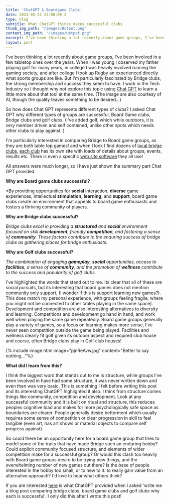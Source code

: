```yaml
---
title: 'ChatGPT & Boardgame Clubs'
date: 2023-05-22 23:00:00 Z
type: blog
subtitle: What ChatGPT thinks makes successful clubs
thumb_img_path: "/images/Hotpot.png"
content_img_path: "/images/Hotpot.png"
excerpt: I've been thinking a lot recently about game groups, I've been involved in a few tabletop ones over the years.
layout: post
---
```


I've been thinking a lot recently about game groups, I've been involved in a few tabletop ones over the years. When I was young I observed my father playing golf for many years, in college I was heavily involved running the gaming society, and after college I took up Rugby an experienced directly what sports groups are like. But I'm particularly fascinated by Bridge clubs, the strong membership and success they seem to have. I work in the Tech Industry so I thought why not explore this topic using [Chat GPT](https://openai.com/blog/chatgpt) to learn a little more about that tool at the same time. (The image are also courtesy of AI, though the quality leaves something to be desired...)

So how does Chat GPT represents different types of clubs? I asked Chat GPT why different types of groups are successful, Board Game clubs, Bridge clubs and golf clubs. (I've added golf, which while outdoors, it is very member driven and self contained, unlike other spots which needs other clubs to play against. )

I'm particularly interested in comparing Bridge to Board game groups, as they are both table top games! and when I look I find dozens of [local bridge clubs](https://www.bridgewebs.com/cgi-bin/bwoq/bw.cgi?club=dublinsouth&pid=display_ctyclubs), [each club](https://www.bridgewebs.com/railwayunion/) has its own site with loads of details about groups, events, results etc. There is even a specific [web site software](https://www.bridgewebs.com/) they all use! 

All answers were much longer, so I have just shown the summary part Chat GPT provided.
 
**Why are Board game clubs successful?**

*By providing opportunities for **social** interaction, **diverse** game experiences, intellectual **stimulation**, **learning**, and **support**, board game clubs create an environment that appeals to board game enthusiasts and fosters a thriving community of players.

**Why are Bridge clubs successful?**

*Bridge clubs excel in providing a **structured** and **social** environment focused on skill **development**, friendly **competition**, and fostering a sense of **community**. These factors contribute to the enduring success of bridge clubs as gathering places for bridge enthusiasts.*

**Why are Golf clubs successful?**

*The combination of engaging **gameplay**, **social** opportunities, access to **facilities**, a sense of **community**, and the promotion of **wellness** contribute to the success and popularity of golf clubs.*

I've highlighted the words that stand out to me. Its clear that all of these are social pursuits, but its interesting that board games does not mention community only support, (I wonder if this is support learning new games?). This does match my personal experience, with groups feeling fragile, where you might not be connected to other tables playing in the same space). Development and competition are also interesting alternatives to diversity and learning. Competitions and development go hand in hand, and work well when playing the same game repeatedly. Board game groups generally play a variety of games, so a focus on learning makes more sense, I've never seen competition outside the game being played. Facilities and wellness clearly fit golf given its outdoor aspect and required club house and course, often Bridge clubs play in Golf club houses!

{% include image.html image="pjnReAvw.jpg" content="Better to say nothing..."%}

**What did I learn from this?**

I think the biggest word that stands out to me is structure, while groups I've been involved in have had some structure, it was never written down and even then was very basic. This is something I felt before writing this post and its interesting ChatGPT highlighted it also. I think from structure comes things like community, competition and development. Look at any successful community and it is built on ritual and structure, this reduces peoples cognitive load and makes for more psychologically safe space as boundaries are clearer. People generally desire betterment which usually requires some sense of competition or clear progression in skill to feel tangible (even art, has art shows or material objects to compare self progress against). 

So could there be an opportunity here for a board game group that tries to model some of the traits that have made Bridge such an enduring hobby? Could explicit community focused structure, and elements of wider competition make for a successful group? Or would this clash too heavily with Board game groups desire to be trying new things, and the overwhelming number of new games out there? Is the base of people interested in the hobby too small, or to new to it. to really gain value from an alternative approach? I'd love to hear what others think?

If you are interested [here](gptclub.html) is what ChatGPT provided when I asked 'write me a blog post comparing bridge clubs, board game clubs and golf clubs why each is successful'. I only did this after I wrote this post!

<!--stackedit_data:
eyJoaXN0b3J5IjpbMTA2NDkwNjMzMywtMjAyMzg3MTA3MV19
-->